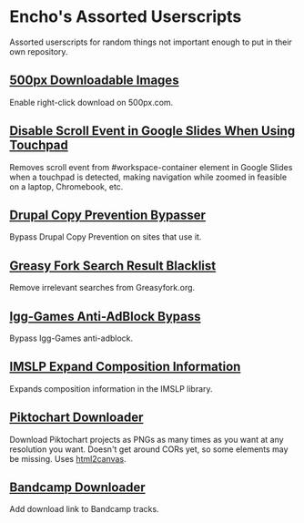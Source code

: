# Encho's Assorted Userscripts
Assorted userscripts for random things not important enough to put in their own repository.

## [500px Downloadable Images](https://github.com/Enchoseon/enchos-assorted-userscripts/raw/main/500px-downloadable-images.user.js)

Enable right-click download on 500px.com.

## [Disable Scroll Event in Google Slides When Using Touchpad](https://github.com/Enchoseon/enchos-assorted-userscripts/raw/main/disable-scroll-event-in-google-slides-when-using-touchpad.user.js)

Removes scroll event from #workspace-container element in Google Slides when a touchpad is detected, making navigation while zoomed in feasible on a laptop, Chromebook, etc.

## [Drupal Copy Prevention Bypasser](https://github.com/Enchoseon/enchos-assorted-userscripts/raw/main/drupal-copy-prevention-bypasser.user.js)

Bypass Drupal Copy Prevention on sites that use it.

## [Greasy Fork Search Result Blacklist](https://github.com/Enchoseon/enchos-assorted-userscripts/raw/main/greasy-fork-search-result-blacklist.user.js)

Remove irrelevant searches from Greasyfork.org.

## [Igg-Games Anti-AdBlock Bypass](https://github.com/Enchoseon/enchos-assorted-userscripts/raw/main/igg-games-anti-adblock-bypass.user.js)

Bypass Igg-Games anti-adblock.

## [IMSLP Expand Composition Information](https://github.com/Enchoseon/enchos-assorted-userscripts/raw/main/imslp-expand-composition-information.user.js)

Expands composition information in the IMSLP library.

## [Piktochart Downloader](https://github.com/Enchoseon/enchos-assorted-userscripts/raw/main/piktochart-downloader.user.js)

Download Piktochart projects as PNGs as many times as you want at any resolution you want. Doesn't get around CORs yet, so some elements may be missing. Uses [html2canvas](https://github.com/niklasvh/html2canvas).

## [Bandcamp Downloader](https://github.com/Enchoseon/enchos-assorted-userscripts/raw/main/bandcamp-downloader.user.js)

Add download link to Bandcamp tracks.
